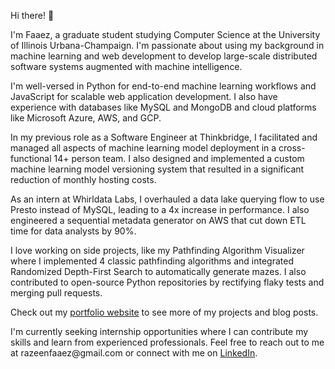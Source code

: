 <p>Hi there! 👋</p>

<p>I'm Faaez, a graduate student studying Computer Science at the University of Illinois Urbana-Champaign. I'm passionate about using my background in machine learning and web development to develop large-scale distributed software systems augmented with machine intelligence.</p>

<p>I'm well-versed in Python for end-to-end machine learning workflows and JavaScript for scalable web application development. I also have experience with databases like MySQL and MongoDB and cloud platforms like Microsoft Azure, AWS, and GCP.</p>

<p>In my previous role as a Software Engineer at Thinkbridge, I facilitated and managed all aspects of machine learning model deployment in a cross-functional 14+ person team. I also designed and implemented a custom machine learning model versioning system that resulted in a significant reduction of monthly hosting costs.</p>

<p>As an intern at Whirldata Labs, I overhauled a data lake querying flow to use Presto instead of MySQL, leading to a 4x increase in performance. I also engineered a sequential metadata generator on AWS that cut down ETL time for data analysts by 90%.</p>

<p>I love working on side projects, like my Pathfinding Algorithm Visualizer where I implemented 4 classic pathfinding algorithms and integrated Randomized Depth-First Search to automatically generate mazes. I also contributed to open-source Python repositories by rectifying flaky tests and merging pull requests.</p>

<p>Check out my <a href="https://faaez.co.in/">portfolio website</a> to see more of my projects and blog posts.</p>

<p>I'm currently seeking internship opportunities where I can contribute my skills and learn from experienced professionals. Feel free to reach out to me at razeenfaaez@gmail.com or connect with me on <a href="https://www.linkedin.com/in/faaez-razeen/">LinkedIn</a>.</p>
